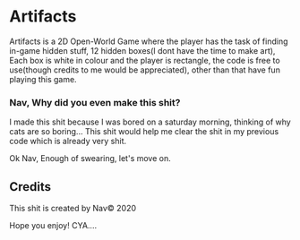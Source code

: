 # Artifacts
Artifacts is a 2D Open-World Game where the player has the task of finding in-game hidden stuff, 12 hidden boxes(I dont have the time to make art), Each box is white in colour and the player is rectangle, the code is free to use(though credits to me would be appreciated), other than that have fun playing this game.

### Nav, Why did you even make this shit?
I made this shit because I was bored on a saturday morning, thinking of why cats are so boring... This shit would help me clear the shit in my previous code which is already very shit.

Ok Nav, Enough of swearing, let's move on.

## Credits
This shit is created by Nav&copy; 2020 

Hope you enjoy! CYA....
